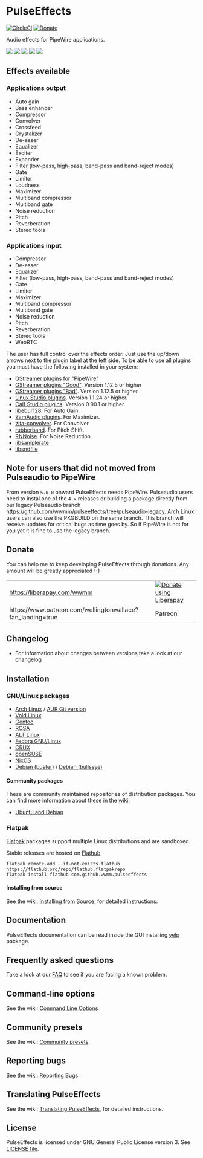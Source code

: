 # PulseEffects

[![CircleCI](https://circleci.com/gh/wwmm/pulseeffects.svg?style=shield)](https://circleci.com/gh/wwmm/pulseeffects)
[![Donate](https://liberapay.com/assets/widgets/donate.svg)](https://liberapay.com/wwmm/donate)

Audio effects for PipeWire applications.

![](images/pulseeffects.png)
![](images/equalizer1.png)
![](images/equalizer2.png)
![](images/convolver.png)
![](images/test_signals.png)

## Effects available

### Applications output

- Auto gain
- Bass enhancer
- Compressor
- Convolver
- Crossfeed
- Crystalizer
- De-esser
- Equalizer
- Exciter
- Expander
- Filter (low-pass, high-pass, band-pass and band-reject modes)
- Gate
- Limiter
- Loudness
- Maximizer
- Multiband compressor
- Multiband gate
- Noise reduction
- Pitch
- Reverberation
- Stereo tools

### Applications input

- Compressor
- De-esser
- Equalizer
- Filter (low-pass, high-pass, band-pass and band-reject modes)
- Gate
- Limiter
- Maximizer
- Multiband compressor
- Multiband gate
- Noise reduction
- Pitch
- Reverberation
- Stereo tools
- WebRTC

The user has full control over the effects order. Just use the up/down arrows
next to the plugin label at the left side. To be able to use all plugins you
must have the following installed in your system:

- [GStreamer plugins for "PipeWire"](https://gitlab.freedesktop.org/pipewire/pipewire)
- [GStreamer plugins "Good"](https://github.com/GStreamer/gst-plugins-good). Version 1.12.5 or higher
- [GStreamer plugins "Bad"](https://github.com/GStreamer/gst-plugins-bad). Version 1.12.5 or higher
- [Linux Studio plugins](http://lsp-plug.in/?page=home). Version 1.1.24 or higher.
- [Calf Studio plugins](https://calf-studio-gear.org/). Version 0.90.1 or higher.
- [libebur128](https://github.com/jiixyj/libebur128). For Auto Gain.
- [ZamAudio plugins](http://www.zamaudio.com/). For Maximizer.
- [zita-convolver](https://kokkinizita.linuxaudio.org/linuxaudio/). For Convolver.
- [rubberband](https://www.breakfastquay.com/rubberband/). For Pitch Shift.
- [RNNoise](https://github.com/xiph/rnnoise). For Noise Reduction.
- [libsamplerate](http://www.mega-nerd.com/SRC/index.html)
- [libsndfile](http://www.mega-nerd.com/libsndfile/)

## Note for users that did not moved from Pulseaudio to PipeWire

From version `5.0.0` onward PulseEffects needs PipeWire. Pulseaudio users need to instal one of the `4.x` releases or
building a package directly from our legacy Pulseaudio branch https://github.com/wwmm/pulseeffects/tree/pulseaudio-legacy.
Arch Linux users can also use the PKGBUILD on the same branch. This branch will receive updates for critical bugs as
time goes by. So if PipeWire is not for you yet it is fine to use the legacy branch.

## Donate

You can help me to keep developing PulseEffects through donations. Any amount will be greatly appreciated :-)

<table>
  <tr>
    <td><a href="https://liberapay.com/wwmm/">https://liberapay.com/wwmm</a></td>
    <td><a href="https://liberapay.com/wwmm/donate"><img alt="Donate using Liberapay" src="https://liberapay.com/assets/widgets/donate.svg"></a></td>
  </tr>
  <tr>
    <td>https://www.patreon.com/wellingtonwallace?fan_landing=true</td>
    <td>Patreon</td>
  </tr>
</table>

## Changelog

- For information about changes between versions take a look at our
  [changelog](https://github.com/wwmm/pulseeffects/blob/master/CHANGELOG.md)

## Installation

### GNU/Linux packages

- [Arch Linux](https://www.archlinux.org/packages/community/x86_64/pulseeffects/) / [AUR Git version](https://aur.archlinux.org/packages/pulseeffects-git/)
- [Void Linux](https://github.com/void-linux/void-packages/blob/master/srcpkgs/pulseeffects/template)
- [Gentoo](https://packages.gentoo.org/packages/media-sound/pulseeffects)
- [ROSA](https://abf.io/import/pulseeffects/)
- [ALT Linux](https://packages.altlinux.org/Sisyphus/srpms/pulseeffects/)
- [Fedora GNU/Linux](https://apps.fedoraproject.org/packages/pulseeffects)
- [CRUX](https://crux.nu/portdb/?a=search&q=pulseeffects)
- [openSUSE](https://software.opensuse.org/package/pulseeffects)
- [NixOS](https://search.nixos.org/packages?channel=unstable&show=pulseeffects&query=pulseeffects)
- [Debian (buster)](https://packages.debian.org/buster-backports/pulseeffects) / [Debian (bullseye)](https://packages.debian.org/bullseye/pulseeffects)

#### Community packages

These are community maintained repositories of distribution packages. You can
find more information about these in the
[wiki](https://github.com/wwmm/pulseeffects/wiki/Package-Repositories#package-repositories).

- [Ubuntu and Debian](https://github.com/wwmm/pulseeffects/wiki/Package-Repositories#debian--ubuntu)

### Flatpak

[Flatpak](https://flatpak.org/) packages support multiple Linux distributions and are sandboxed.

Stable releases are hosted on
[Flathub](https://flathub.org/apps/details/com.github.wwmm.pulseeffects):

```
flatpak remote-add --if-not-exists flathub https://flathub.org/repo/flathub.flatpakrepo
flatpak install flathub com.github.wwmm.pulseeffects
```

#### Installing from source

See the wiki: [Installing from Source](https://github.com/wwmm/pulseeffects/wiki/Installation-from-Source), for detailed instructions.

## Documentation

PulseEffects documentation can be read inside the GUI installing
[yelp](https://gitlab.gnome.org/GNOME/yelp) package.

## Frequently asked questions

Take a look at our [FAQ](https://github.com/wwmm/pulseeffects/wiki/FAQ) to see
if you are facing a known problem.

## Command-line options

See the wiki: [Command Line Options](https://github.com/wwmm/pulseeffects/wiki/Command-Line-Options)

## Community presets

See the wiki: [Community presets](https://github.com/wwmm/pulseeffects/wiki/Community-presets)

## Reporting bugs

See the wiki: [Reporting Bugs](https://github.com/wwmm/pulseeffects/wiki/Reporting-bugs)

## Translating PulseEffects

See the wiki: [Translating PulseEffects](https://github.com/wwmm/pulseeffects/wiki/Translating-PulseEffects), for detailed instructions.

## License

PulseEffects is licensed under GNU General Public License version 3. See [LICENSE file](https://github.com/wwmm/pulseeffects/blob/master/LICENSE.md).
